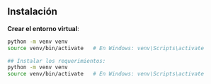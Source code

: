 ## Instalación

**Crear el entorno virtual**:
```bash
python -m venv venv
source venv/bin/activate   # En Windows: venv\Scripts\activate

## Instalar los requerimientos:
python -m venv venv
source venv/bin/activate   # En Windows: venv\Scripts\activate

